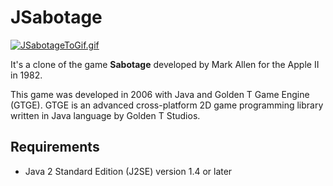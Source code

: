 # JSabotage

[![JSabotageToGif.gif](https://s4.gifyu.com/images/JSabotageToGif.gif)](https://gifyu.com/image/SwrXb)

It's a clone of the game **Sabotage** developed by Mark Allen for the Apple II in 1982.

This game was developed in 2006 with Java and Golden T Game Engine (GTGE). GTGE is an advanced cross-platform 2D game programming library written in Java language by Golden T Studios.

Requirements
-----------------------------------------
- Java 2 Standard Edition (J2SE) version 1.4 or later
